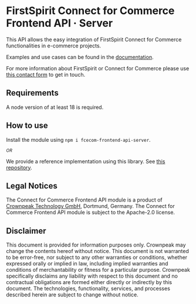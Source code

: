 # FirstSpirit Connect for Commerce Frontend API · Server

This API allows the easy integration of FirstSpirit Connect for Commerce functionalities in e-commerce projects.

Examples and use cases can be found in
the [documentation](https://docs.e-spirit.com/ecom/fsconnect-com-api/fsconnect-com-frontend-api/latest).

For more information about FirstSpirit or Connect for Commerce please
use [this contact form](https://www.crownpeak.com/contact-us) to get in touch.

## Requirements

A node version of at least 18 is required.

## How to use

Install the module using `npm i fcecom-frontend-api-server`.

<small>_OR_</small>

We provide a reference implementation using this library.
See [this repository](https://github.com/e-Spirit/fcecom-frontend-api-backend).

## Legal Notices

The Connect for Commerce Frontend API module is a product of [Crownpeak Technology GmbH](https://www.crownpeak.com),
Dortmund, Germany. The Connect for Commerce Frontend API module is subject to the Apache-2.0 license.

## Disclaimer

This document is provided for information purposes only. Crownpeak may change the contents hereof without notice. This
document is not warranted to be error-free, nor subject to any other warranties or conditions, whether expressed orally
or implied in law, including implied warranties and conditions of merchantability or fitness for a particular purpose.
Crownpeak specifically disclaims any liability with respect to this document and no contractual obligations are formed
either directly or indirectly by this document. The technologies, functionality, services, and processes described
herein are subject to change without notice.
